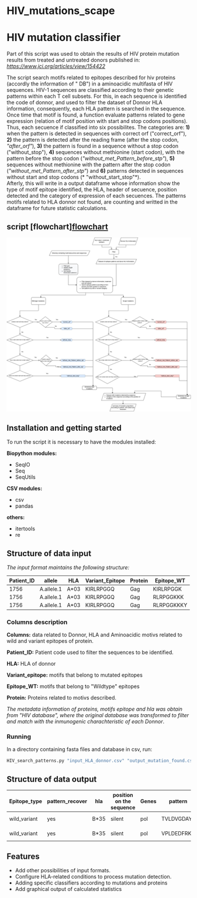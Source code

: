 

# HIV_mutations_scape


# HIV mutation classifier

Part of this script was used to obtain the results of HIV protein mutation results from treated and untreated donors published in:
*https://www.jci.org/articles/view/154422*

The script search motifs related to epitopes described for hiv proteins (accordly the information of " DB")
in a aminoacidic multifasta of HIV sequences. HIV-1 sequences are classified according to their genetic patterns within each T cell subsets. For this, in each sequence is identified the code of donnor, and used to filter the dataset of Donnor HLA information, consequently, each HLA pattern is searched in the sequence.<br />Once time that motif is found, a function evaluate patterns related to gene expression (relation of motif position with start and stop codons positions). Thus, each secuence if classified into six possibilites. The categories are: **1)** when the pattern is detected in sequences with correct orf ("correct_orf"), **2)** the pattern is detected after the reading frame (after the stop codon, *"after_orf"*), **3)** the pattern is found in a sequence without a stop codon ("without_stop"), **4)** sequences without methionine (start codon), with the pattern before the stop codon (*"without_met_Pattern_before_stp"*), **5)** sequences without methionine with the pattern after the stop codon (*"without_met_Pattern_after_stp"*) and **6)** patterns detected in sequences without start and stop codons (* "without_start_stop"*).<br /> Afterly, this will write in a output dataframe whose information show the type of motif epitope identified, the HLA, header of secuence, position detected and the category of expression of each secuences. The patterns motifs related to HLA donnor not found, are counting and writted in the dataframe for future statistic calculations.

## script [flowchart][flowchart](https://github.com/Fernando-GMzr/HIV_mutations/blob/master/fluxogram.jpg)

![flowchart](https://github.com/Fernando-GMzr/HIV_mutations/blob/master/fluxogram.jpg)

## Installation and getting started

To run the script it is necessary to have the modules installed:

**Biopython modules:**

- SeqIO
- Seq
- SeqUtils

**CSV modules:**

- csv
- pandas

**others:**

- itertools
- re





## Structure of data input

*The input format maintains the following structure:*

| Patient_ID | allele     | HLA  | Variant_Epitope | Protein | Epitope_WT |
|------------|------------|------|-----------------|---------|------------|
| 1756       | A.allele.1 | A*03 | KIRLRPGGQ       | Gag     | KIRLRPGGK  |
| 1756       | A.allele.1 | A*03 | KIRLRPGGQ       | Gag     | RLRPGGKKK  |
| 1756       | A.allele.1 | A*03 | KIRLRPGGQ       | Gag     | RLRPGGKKKY |

### Columns description


**Columns:** data related to Donnor, HLA and Aminoacidic motivs related to wild and variant epitopes of protein.

**Patient_ID:** Patient code used to filter the sequences to be identified.

**HLA:** HLA  of donnor

**Variant_epitope:** motifs that belong to mutated epitopes

**Epitope_WT:** motifs that belong to "Wildtype" epitopes

**Protein:** Proteins related to motivs described.

*The metadata information of proteins, motifs epitope and hla was obtain from "HIV database", where the original database was transformed to filter and match with the inmunogenic charachteristic of each Donnor*.



### Running

In a directory containing fasta files and database in csv, run:

```python
HIV_search_patterns.py "input_HLA_donnor.csv" "output_mutation_found.csv"
```

## Structure of data output

| Epitope_type | pattern_recover | hla  | position on the sequence | Genes | pattern    | sequences    | position | origin | Donor id |
|--------------|-----------------|------|--------------------------|-------|------------|--------------|----------|--------|----------|
| wild_variant | yes             | B*35 | silent                   | pol   | TVLDVGDAY  | 1292-17-N-23 | 262.0    | N      | 1292     |
| wild_variant | yes             | B*35 | silent                   | pol   | VPLDEDFRKY | 1292-17-N-23 | 273.0    | N      | 1292     |


## Features


* Add other possibilities of input formats.
* Configure HLA-related conditions to process mutation detection.
* Adding specific classifiers according to mutations and proteins
* Add graphical output of calculated statistics
